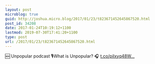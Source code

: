 ```yaml
---
layout: post
microblog: true
guid: http://joshua.micro.blog/2017/01/23/t823671452645867520.html
post_id: 34208
date: 2017-01-24T10:19:12+1100
lastmod: 2019-07-30T17:41:20+1100
type: post
url: /2017/01/23/t823671452645867520.html
---
```

🆕 Unpopular podcast 🎙What is Unpopular?  🎧  [t.co/pilxyq48W...](https://t.co/pilxyq48WQ)
